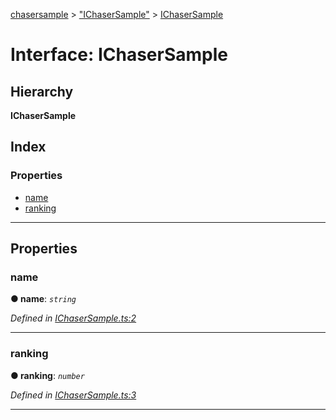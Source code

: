 [chasersample](../README.md) > ["IChaserSample"](../modules/_ichasersample_.md) > [IChaserSample](../interfaces/_ichasersample_.ichasersample.md)

# Interface: IChaserSample

## Hierarchy

**IChaserSample**

## Index

### Properties

* [name](_ichasersample_.ichasersample.md#name)
* [ranking](_ichasersample_.ichasersample.md#ranking)

---

## Properties

<a id="name"></a>

###  name

**● name**: *`string`*

*Defined in [IChaserSample.ts:2](https://github.com/mhf-ir/chasersample/blob/0181665/src/IChaserSample.ts#L2)*

___
<a id="ranking"></a>

###  ranking

**● ranking**: *`number`*

*Defined in [IChaserSample.ts:3](https://github.com/mhf-ir/chasersample/blob/0181665/src/IChaserSample.ts#L3)*

___

